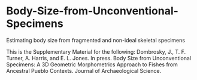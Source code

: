 # Body-Size-from-Unconventional-Specimens
Estimating body size from fragmented and non-ideal skeletal specimens

This is the Supplementary Material for the following:
Dombrosky, J., T. F. Turner, A. Harris, and E. L. Jones. In press. Body Size from Unconventional Specimens: A 3D Geometric Morphometrics Approach to Fishes from Ancestral Pueblo Contexts. Journal of Archaeological Science. 
